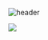 ![header](https://capsule-render.vercel.app/api?type=wave&color=auto&height=300&section=header&text=developer%20yeojin&fontSize=70&fontColor=fff)

<img src="https://capsule-render.vercel.app/api?type=wave&color=auto&height=300&section=header&text=capsule%20render&fontSize=90" />

